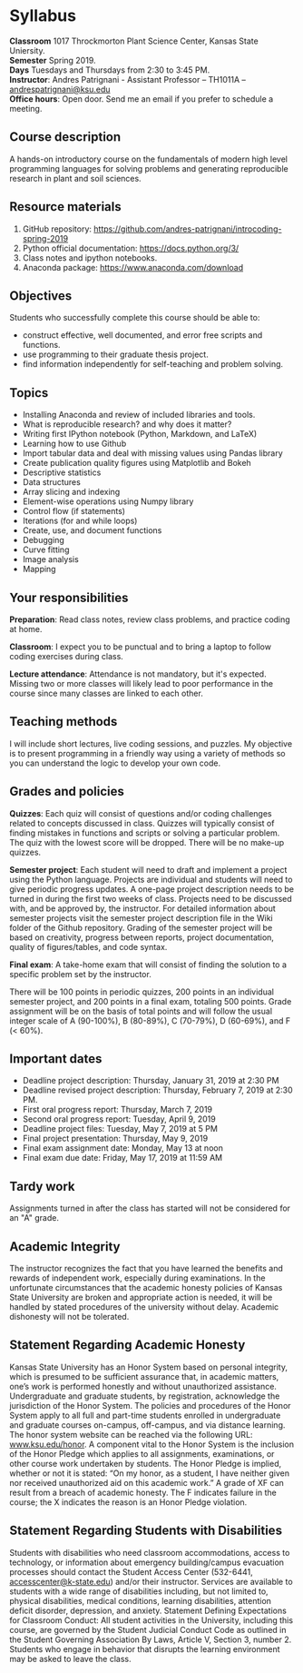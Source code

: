 # Syllabus

**Classroom** 1017 Throckmorton Plant Science Center, Kansas State Uniersity.  
**Semester** Spring 2019.  
**Days** Tuesdays and Thursdays from 2:30 to 3:45 PM.  
**Instructor**: Andres Patrignani - Assistant Professor – TH1011A – andrespatrignani@ksu.edu  
**Office hours**: Open door. Send me an email if you prefer to schedule a meeting.  

## Course description

A hands-on introductory course on the fundamentals of modern high level programming languages for solving problems and generating reproducible research in plant and soil sciences.

## Resource materials

1. GitHub repository: <https://github.com/andres-patrignani/introcoding-spring-2019>
2. Python official documentation: <https://docs.python.org/3/>
3. Class notes and ipython notebooks.
4. Anaconda package: <https://www.anaconda.com/download>

## Objectives

Students who successfully complete this course should be able to:

* construct effective, well documented, and error free scripts and functions.
* use programming to their graduate thesis project.
* find information independently for self-teaching and problem solving.

## Topics

* Installing Anaconda and review of included libraries and tools.
* What is reproducible research? and why does it matter?
* Writing first IPython notebook (Python, Markdown, and LaTeX)
* Learning how to use Github
* Import tabular data and deal with missing values using Pandas library
* Create publication quality figures using Matplotlib and Bokeh
* Descriptive statistics
* Data structures
* Array slicing and indexing
* Element-wise operations using Numpy library
* Control flow (if statements)
* Iterations (for and while loops)
* Create, use, and document functions
* Debugging
* Curve fitting
* Image analysis
* Mapping

## Your responsibilities

**Preparation**: Read class notes, review class problems, and practice coding at home.

**Classroom**: I expect you to be punctual and to bring a laptop to follow coding exercises during class.

**Lecture attendance**: Attendance is not mandatory, but it's expected. Missing two or more classes will likely lead to poor performance in the course since many classes are linked to each other.

## Teaching methods

I will include short lectures, live coding sessions, and puzzles. My objective is to present programming in a friendly way using a variety of methods so you can understand the logic
to develop your own code.

## Grades and policies

**Quizzes**: Each quiz will consist of questions and/or coding challenges related to concepts discussed in class. Quizzes will typically consist of finding mistakes in functions and scripts or solving a particular problem. The quiz with the lowest score will be dropped. There will be no make-up quizzes.

**Semester project**: Each student will need to draft and implement a project using the Python language. Projects are individual and students will need to give periodic progress updates. A one-page project description needs to be turned in during the first two weeks of class. Projects need to be discussed with, and be approved by, the instructor. For detailed information about semester projects visit the semester project description file in the Wiki folder of the Github repository. Grading of the semester project will be based on creativity, progress between reports, project documentation, quality of figures/tables, and code syntax.

**Final exam**: A take-home exam that will consist of finding the solution to a specific problem set by the instructor.

There will be 100 points in periodic quizzes, 200 points in an individual semester project, and 200 points in a final exam, totaling 500 points. Grade assignment will be on the basis of total points and will follow the usual integer scale of A (90-100%), B (80-89%), C (70-79%), D (60-69%), and F (< 60%).

## Important dates

* Deadline project description: Thursday, January 31, 2019 at 2:30 PM
* Deadline revised project description: Thursday, February 7, 2019 at 2:30 PM.
* First oral progress report: Thursday, March 7, 2019
* Second oral progress report: Tuesday, April 9, 2019
* Deadline project files: Tuesday, May 7, 2019 at 5 PM
* Final project presentation: Thursday, May 9, 2019
* Final exam assignment date: Monday, May 13 at noon
* Final exam due date: Friday, May 17, 2019 at 11:59 AM

## Tardy work

Assignments turned in after the class has started will not be considered for an "A" grade.

## Academic Integrity

The instructor recognizes the fact that you have learned the benefits and rewards of
independent work, especially during examinations. In the unfortunate circumstances that the academic
honesty policies of Kansas State University are broken and appropriate action is needed, it will be
handled by stated procedures of the university without delay. Academic dishonesty will not be
tolerated.

## Statement Regarding Academic Honesty

Kansas State University has an Honor System based on personal integrity, which is presumed to be sufficient assurance that, in academic matters, one’s work is performed honestly and without unauthorized assistance. Undergraduate and graduate students, by registration, acknowledge the jurisdiction of the Honor System. The policies and procedures of the Honor System apply to all full and part-time students enrolled in undergraduate and graduate courses on-campus, off-campus, and via distance learning. The honor system website can be reached via the following URL: www.ksu.edu/honor. A component vital to the Honor System is the inclusion of the Honor Pledge which applies to all assignments, examinations, or other course work undertaken by students. The Honor Pledge is implied, whether or not it is stated: “On my honor, as a student, I have neither given nor received unauthorized aid on this academic work.” A grade of XF can result from a breach of academic honesty. The F indicates failure in the course; the X indicates the reason is an Honor Pledge violation.

## Statement Regarding Students with Disabilities

Students with disabilities who need classroom accommodations, access to technology, or information about emergency building/campus evacuation processes should contact the Student Access Center (532-6441, accesscenter@k-state.edu) and/or their instructor. Services are available to students with a wide range of disabilities including, but not limited to, physical disabilities, medical conditions, learning disabilities, attention deficit disorder, depression, and anxiety. Statement Defining Expectations for Classroom Conduct: All student activities in the University, including this course, are governed by the Student Judicial Conduct Code as outlined in the Student Governing Association By Laws, Article V, Section 3, number 2. Students who engage in behavior that disrupts the learning environment may be asked to leave the class.
